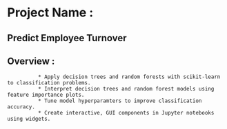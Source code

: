 # Project Name : <h2>Predict Employee Turnover</h2>

## Overview :
              
              * Apply decision trees and random forests with scikit-learn to classification problems.
              * Interpret decision trees and random forest models using feature importance plots.
              * Tune model hyperparamters to improve classification accuracy.
              * Create interactive, GUI components in Jupyter notebooks using widgets.
